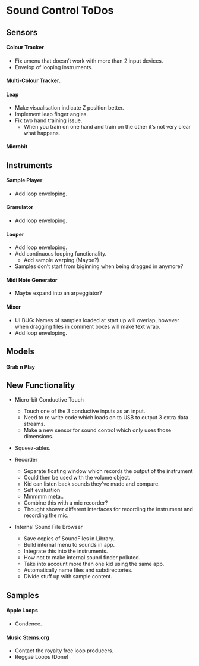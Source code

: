 # Sound Control ToDos

## Sensors
#### Colour Tracker
* Fix umenu that doesn’t work with more than 2 input devices.
* Envelop of looping instruments.

#### Multi-Colour Tracker.

#### Leap
* Make visualisation indicate Z position better.
* Implement leap finger angles.
* Fix two hand training issue.
	* When you train on one hand and train on the other it’s not very clear what happens.

#### Microbit


## Instruments
#### Sample Player
* Add loop enveloping.

#### Granulator
* Add loop enveloping.

#### Looper
* Add loop enveloping.
* Add continuous looping functionality.
	* Add sample warping (Maybe?)
* Samples don’t start from biginning when being dragged in anymore?

#### Midi Note Generator
* Maybe expand into an arpeggiator?

#### Mixer
* UI BUG: Names of samples loaded at start up will overlap, however when dragging files in comment boxes will make text wrap.
* Add loop enveloping.


## Models
#### Grab n Play


## New Functionality
* Micro-bit Conductive Touch
    * Touch one of the 3 conductive inputs as an input.
	* Need to re write code which loads on to USB to output 3 extra data streams.
	* Make a new sensor for sound control which only uses those dimensions.

* Squeez-ables.

* Recorder
    * Separate floating window which records the output of the instrument
    * Could then be used with the volume object.
    * Kid can listen back sounds they've made and compare.
    * Self evaluation
    * Mmmmm meta..
    * Combine this with a mic recorder?
    * Thought shower different interfaces for recording the instrument and recording the mic.

* Internal Sound File Browser
    * Save copies of SoundFiles in Library.
    * Build internal menu to sounds in app.
    * Integrate this into the instruments.
    * How not to make internal sound finder polluted.
    * Take into account more than one kid using the same app.
    * Automatically name files and subdirectories.
    * Divide stuff up with sample content.


## Samples

#### Apple Loops
* Condence.

#### Music Stems.org
* Contact the royalty free loop producers.
* Reggae Loops (Done)

